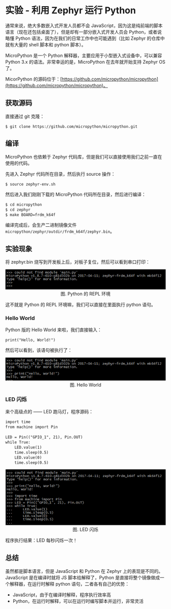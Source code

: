 # 实验 - 利用 Zephyr 运行 Python

通常来说，绝大多数嵌入式开发人员都不会 JavaScript，因为这是纯前端的脚本语言（现在还包括桌面了），但是却有一部分嵌入式开发人员会 Python，或者说略懂 Python 语法，因为在我们的日常工作中也可能遇到（比如 Zephyr 的仓库中就有大量的 shell 脚本和 python 脚本）。

MicroPython 是一个 Python 解释器，主要应用于小型嵌入式设备中，可以兼容 Python 3.x 的语法。非常幸运的是，MicroPython 在去年就开始支持 Zephyr OS 了。

MicorPython 的源码位于：[https://github.com/micropython/micropython](https://github.com/micropython/micropython)。

## 获取源码

直接通过 git 克隆：
```
$ git clone https://github.com/micropython/micropython.git
```

## 编译

MicroPython 也依赖于 Zephyr 代码库，但是我们可以直接使用我们之前一直在使用的代码。

先进入 Zephyr 代码所在目录，然后执行 source 操作：
```
$ source zephyr-env.sh 
```
然后进入我们刚刚下载的 MicroPython 代码所在目录，然后进行编译：
```
$ cd micropython 
$ cd zephyr 
$ make BOARD=frdm_k64f
```

编译完成后，会生产二进制镜像文件`micropython/zephyr/outdir/frdm_k64f/zephyr.bin`。

## 实验现象

将 zephyr.bin 烧写到开发板上后，对板子复位，然后可以看到串口打印：

<center><img src="./py-1.png" /></center>

<center>图. Python 的 REPL 环境</center>

这不就是 Python 的 REPL 环境嘛，我们可以直接在里面执行 python 语句。

### Hello World

Python 版的 Hello World 来啦，我们直接输入：
```
print("Hello, World!")
```
然后可以看到，该语句被执行了：

<center><img src="./py-2.png" /></center>

<center>图. Hello World</center>

### LED 闪烁

来个高级点的 —— LED 跑马灯，程序源码：
```
import time
from machine import Pin

LED = Pin(("GPIO_1", 21), Pin.OUT)
while True:
    LED.value(1)
    time.sleep(0.5)
    LED.value(0)
    time.sleep(0.5)
```

<center><img src="./py-3.png" /></center>

<center>图. LED 闪烁</center>

程序执行结果：LED 每秒闪烁一次！

## 总结

虽然都是脚本语言，但是 JavaScript 和 Python 在 Zephyr 上的表现是不同的。JavaScript 是在编译时就将 JS 脚本给解释了，Python 是直接将整个镜像做成一个解释器，在运行时解释 python 语句，二者各有自己的优势：
- JavaScript，由于在编译时解释，程序执行效率高
- Python，在运行时解释，可以在运行时编写脚本并运行，非常灵活

